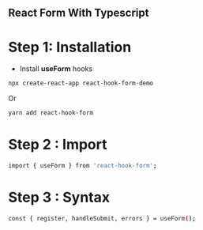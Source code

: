  
 ## React Form With Typescript

# Step 1: Installation

- Install **useForm** hooks

```sh
npx create-react-app react-hook-form-demo
```
 Or
```sh
yarn add react-hook-form
```

# Step 2 : Import

```sh
import { useForm } from 'react-hook-form';

```
# Step 3 : Syntax

```sh
const { register, handleSubmit, errors } = useForm();

```

